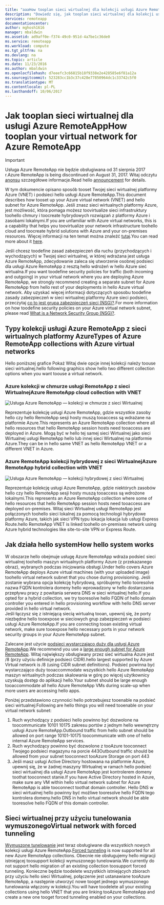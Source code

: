 ```yaml
---
title: "aaaHow tooplan sieci wirtualnej dla kolekcji usługi Azure RemoteApp | Dokumentacja firmy Microsoft"
description: "Dowiedz się, jak tooplan sieci wirtualnej dla kolekcji usługi Azure RemoteApp."
services: remoteapp
documentationcenter: 
author: mghosh1616
manager: mbaldwin
ms.assetid: ad9aff0e-f374-49c0-951d-4a7be1c36de0
ms.service: remoteapp
ms.workload: compute
ms.tgt_pltfrm: na
ms.devlang: na
ms.topic: article
ms.date: 11/23/2016
ms.author: mbaldwin
ms.openlocfilehash: d7eeefc3c66815b18f9338e2e428585e6f81a12a
ms.sourcegitcommit: 523283cc1b3c37c428e77850964dc1c33742c5f0
ms.translationtype: MT
ms.contentlocale: pl-PL
ms.lasthandoff: 10/06/2017
---
```

# <a name="how-tooplan-your-virtual-network-for-azure-remoteapp"></a><span data-ttu-id="0f3ef-103">Jak tooplan sieci wirtualnej dla usługi Azure RemoteApp</span><span class="sxs-lookup"><span data-stu-id="0f3ef-103">How tooplan your virtual network for Azure RemoteApp</span></span>
> [!IMPORTANT]
> <span data-ttu-id="0f3ef-104">Usługa Azure RemoteApp nie będzie obsługiwana od 31 sierpnia 2017 r.</span><span class="sxs-lookup"><span data-stu-id="0f3ef-104">Azure RemoteApp is being discontinued on August 31, 2017.</span></span> <span data-ttu-id="0f3ef-105">Witaj odczytu [anonsu](https://go.microsoft.com/fwlink/?linkid=821148) szczegółowe informacje.</span><span class="sxs-lookup"><span data-stu-id="0f3ef-105">Read hello [announcement](https://go.microsoft.com/fwlink/?linkid=821148) for details.</span></span>
> 
> 

<span data-ttu-id="0f3ef-106">W tym dokumencie opisano sposób tooset Twojej sieci wirtualnej platformy Azure (VNET) i podsieci hello usługi Azure RemoteApp.</span><span class="sxs-lookup"><span data-stu-id="0f3ef-106">This document describes how tooset up your Azure virtual network (VNET) and hello subnet for Azure RemoteApp.</span></span> <span data-ttu-id="0f3ef-107">Jeśli znasz sieci wirtualnych platformy Azure, jest możliwość, która pomaga możesz toovirtualize sieci infrastruktury toohello chmury i toocreate hybrydowych rozwiązań z platformy Azure i zasobami lokalnymi.</span><span class="sxs-lookup"><span data-stu-id="0f3ef-107">If you are unfamiliar with Azure virtual networks, this is a capability that helps you toovirtualize your network infrastructure toohello cloud and toocreate hybrid solutions with Azure and your on-premises resources.</span></span> <span data-ttu-id="0f3ef-108">Więcej informacji na ten temat można znaleźć [tutaj](../virtual-network/virtual-networks-overview.md).</span><span class="sxs-lookup"><span data-stu-id="0f3ef-108">You can read more about it [here](../virtual-network/virtual-networks-overview.md).</span></span>

<span data-ttu-id="0f3ef-109">Jeśli chcesz toodefine zasad zabezpieczeń dla ruchu (przychodzących i wychodzących) w Twojej sieci wirtualnej, w której wdrażana jest usługa Azure RemoteApp, zdecydowanie zaleca się utworzenie osobnej podsieci dla usługi Azure RemoteApp z resztą hello wdrożeń w hello Azure sieć wirtualna.</span><span class="sxs-lookup"><span data-stu-id="0f3ef-109">If you want toodefine security policies for traffic (both incoming and outgoing) in your virtual network where you are deploying Azure RemoteApp, we strongly recommend creating a separate subnet for Azure RemoteApp from hello rest of your deployments in hello Azure virtual network.</span></span> <span data-ttu-id="0f3ef-110">Aby uzyskać więcej informacji dotyczących sposobu toodefine zasady zabezpieczeń w sieci wirtualnej platformy Azure sieci podsieci, przeczytaj [co to jest grupa zabezpieczeń sieci (NSG)?](../virtual-network/virtual-networks-nsg.md).</span><span class="sxs-lookup"><span data-stu-id="0f3ef-110">For more information on how toodefine security policies on your Azure virtual network subnet, please read [What is a Network Security Group (NSG)?](../virtual-network/virtual-networks-nsg.md).</span></span>

## <a name="types-of-azure-remoteapp-collections-with-azure-virtual-networks"></a><span data-ttu-id="0f3ef-111">Typy kolekcji usługi Azure RemoteApp z sieci wirtualnych platformy Azure</span><span class="sxs-lookup"><span data-stu-id="0f3ef-111">Types of Azure RemoteApp collections with Azure virtual networks</span></span>
<span data-ttu-id="0f3ef-112">Hello poniższej grafice Pokaż Witaj dwie opcje innej kolekcji należy toouse sieci wirtualnej.</span><span class="sxs-lookup"><span data-stu-id="0f3ef-112">hello following graphics show hello two different collection options when you want toouse a virtual network.</span></span>

### <a name="azure-remoteapp-cloud-collection-with-vnet"></a><span data-ttu-id="0f3ef-113">Azure kolekcji w chmurze usługi RemoteApp z sieci Wirtualnej</span><span class="sxs-lookup"><span data-stu-id="0f3ef-113">Azure RemoteApp cloud collection with VNET</span></span>
 ![Usługa Azure RemoteApp — kolekcji w chmurze z sieci Wirtualnej](./media/remoteapp-planvpn/ra-cloudvpn.png)

<span data-ttu-id="0f3ef-115">Reprezentuje kolekcję usługi Azure RemoteApp, gdzie wszystkie zasoby hello czy hello RemoteApp sesji hosty muszą tooaccess są wdrażane na platformie Azure.</span><span class="sxs-lookup"><span data-stu-id="0f3ef-115">This represents an Azure RemoteApp collection where all hello resources that hello RemoteApp session hosts need tooaccess are deployed in Azure.</span></span> <span data-ttu-id="0f3ef-116">Mogą być w hello tej samej sieci Wirtualnej jako sieci Wirtualnej usługi RemoteApp hello lub innej sieci Wirtualnej na platformie Azure.</span><span class="sxs-lookup"><span data-stu-id="0f3ef-116">They can be in hello same VNET as hello RemoteApp VNET or a different VNET in Azure.</span></span>

### <a name="azure-remoteapp-hybrid-collection-with-vnet"></a><span data-ttu-id="0f3ef-117">Azure RemoteApp kolekcji hybrydowej z sieci Wirtualnej</span><span class="sxs-lookup"><span data-stu-id="0f3ef-117">Azure RemoteApp hybrid collection with VNET</span></span>
![Usługa Azure RemoteApp — kolekcji hybrydowej z sieci Wirtualnej](./media/remoteapp-planvpn/ra-hybridvpn.png)

<span data-ttu-id="0f3ef-119">Reprezentuje kolekcję usługi Azure RemoteApp, gdzie niektórych zasobów hello czy hello RemoteApp sesji hosty muszą tooaccess są wdrożone lokalnymi.</span><span class="sxs-lookup"><span data-stu-id="0f3ef-119">This represents an Azure RemoteApp collection where some of hello resources that hello RemoteApp session hosts need tooaccess are deployed on-premises.</span></span> <span data-ttu-id="0f3ef-120">Witaj sieci Wirtualnej usługi RemoteApp jest połączonych toohello sieci lokalnej za pomocą technologii hybrydowe platformy Azure, takich jak sieci VPN typu lokacja lokacja lub usługi Express Route.</span><span class="sxs-lookup"><span data-stu-id="0f3ef-120">hello RemoteApp VNET is linked toohello on-premises network using Azure hybrid technologies like site-to-site VPN or Express Route.</span></span>

## <a name="how-hello-system-works"></a><span data-ttu-id="0f3ef-121">Jak działa hello system</span><span class="sxs-lookup"><span data-stu-id="0f3ef-121">How hello system works</span></span>
<span data-ttu-id="0f3ef-122">W obszarze hello obejmuje usługę Azure RemoteApp wdraża podsieć sieci wirtualnej toohello maszyn wirtualnych platformy Azure (z przekazanego obraz), wybranych podczas inicjowania obsługi.</span><span class="sxs-lookup"><span data-stu-id="0f3ef-122">Under hello covers Azure RemoteApp deploys Azure virtual machines (with your uploaded image) toohello virtual network subnet that you chose during provisioning.</span></span> <span data-ttu-id="0f3ef-123">Jeśli zostanie wybrana opcja kolekcję hybrydową, spróbujemy hello tooresolve nazwa FQDN kontrolera domeny hello wprowadzony w hello dostarczania przepływu pracy z powitania serwera DNS w sieci wirtualnej hello.</span><span class="sxs-lookup"><span data-stu-id="0f3ef-123">If you opted for a hybrid collection, we try tooresolve hello FQDN of hello domain controller you entered in hello provisioning workflow with hello DNS server provided in hello virtual network.</span></span>  
<span data-ttu-id="0f3ef-124">Jeśli łączysz się z istniejącą siecią wirtualną tooan, upewnij się, że porty niezbędne hello tooexpose w sieciowych grup zabezpieczeń w podsieci usługi Azure RemoteApp.</span><span class="sxs-lookup"><span data-stu-id="0f3ef-124">If you are connecting tooan existing virtual network, make sure tooexpose hello necessary ports in your network security groups in your Azure RemoteApp subnet.</span></span> 

<span data-ttu-id="0f3ef-125">Zalecane jest użycie [podsieci wystarczająco duży dla usługi Azure RemoteApp](remoteapp-vnetsizing.md).</span><span class="sxs-lookup"><span data-stu-id="0f3ef-125">We recommend you use a [large enough  subnet for Azure RemoteApp](remoteapp-vnetsizing.md).</span></span> <span data-ttu-id="0f3ef-126">Witaj największy obsługiwany przez sieć wirtualna Azure jest /8 (przy użyciu definicje podsieci CIDR).</span><span class="sxs-lookup"><span data-stu-id="0f3ef-126">hello largest supported by Azure Virtual network is /8 (using CIDR subnet definitions).</span></span> <span data-ttu-id="0f3ef-127">Podsieć powinna być wystarczająco duży tooaccommodate wszystkich hello Azure RemoteApp maszyn wirtualnych podczas skalowania w górę po więcej użytkownicy uzyskują dostęp do aplikacji hello.</span><span class="sxs-lookup"><span data-stu-id="0f3ef-127">Your subnet should be large enough tooaccommodate all hello Azure RemoteApp VMs during scale-up when more users are accessing hello apps.</span></span> 

<span data-ttu-id="0f3ef-128">Poniżej przedstawiono czynności hello potrzebujesz tooenable na podsieć sieci wirtualnej:</span><span class="sxs-lookup"><span data-stu-id="0f3ef-128">Following are hello things you will need tooenable on your virtual network subnet:</span></span> 

1. <span data-ttu-id="0f3ef-129">Ruch wychodzący z podsieci hello powinno być dozwolone na toocommunicate 10101 10175 zakresu portów z jednym hello wewnętrzny usługi Azure RemoteApp.</span><span class="sxs-lookup"><span data-stu-id="0f3ef-129">Outbound traffic from hello subnet should be allowed on port range 10101-10175 toocommunicate with one of hello internal Azure RemoteApp services.</span></span>
2. <span data-ttu-id="0f3ef-130">Ruch wychodzący powinno być dozwolone z tooAzure tooconnect Twojego podsieci magazynu na porcie 443</span><span class="sxs-lookup"><span data-stu-id="0f3ef-130">Outbound traffic should be allowed from your subnet tooconnect tooAzure Storage on port 443</span></span>
3. <span data-ttu-id="0f3ef-131">Jeśli masz usługi Active Directory hostowana na platformie Azure, upewnij się, że w żadnej maszyny Wirtualnej w ramach hello podsieć sieci wirtualnej dla usługi Azure RemoteApp jest kontrolerem domeny toothat tooconnect stanie.</span><span class="sxs-lookup"><span data-stu-id="0f3ef-131">If you have Active Directory hosted in Azure, make sure any VM within hello virtual network subnet for Azure RemoteApp is able tooconnect toothat domain controller.</span></span> <span data-ttu-id="0f3ef-132">Hello DNS w sieci wirtualnej hello powinny być możliwe tooresolve hello FQDN tego kontrolera domeny.</span><span class="sxs-lookup"><span data-stu-id="0f3ef-132">hello DNS in hello virtual network should be able tooresolve hello FQDN of this domain controller.</span></span>

## <a name="virtual-network-with-forced-tunneling"></a><span data-ttu-id="0f3ef-133">Sieci wirtualnej przy użyciu tunelowania wymuszonego</span><span class="sxs-lookup"><span data-stu-id="0f3ef-133">Virtual network with forced tunneling</span></span>
<span data-ttu-id="0f3ef-134">[Wymuszone tunelowanie](../vpn-gateway/vpn-gateway-about-forced-tunneling.md) jest teraz obsługiwane dla wszystkich nowych kolekcji usługi Azure RemoteApp.</span><span class="sxs-lookup"><span data-stu-id="0f3ef-134">[Forced tunneling](../vpn-gateway/vpn-gateway-about-forced-tunneling.md) is now supported for all new Azure RemoteApp collections.</span></span> <span data-ttu-id="0f3ef-135">Obecnie nie obsługujemy hello migracji istniejącej toosupport kolekcji wymuszonego tunelowania.</span><span class="sxs-lookup"><span data-stu-id="0f3ef-135">We currently do not support hello migration of an existing collection toosupport forced tunneling.</span></span>  <span data-ttu-id="0f3ef-136">Konieczne będzie toodelete wszystkich istniejących zbiorach przy użyciu hello sieci Wirtualnej, połączenie jest ustanawiane tooAzure RemoteApp, a następnie utworzyć nowe tooget jednego wymuszonego tunelowania włączony w kolekcji.</span><span class="sxs-lookup"><span data-stu-id="0f3ef-136">You will have toodelete all your existing collections using hello VNET that you are linking tooAzure RemoteApp and create a new one tooget forced tunneling enabled on your collections.</span></span> 

